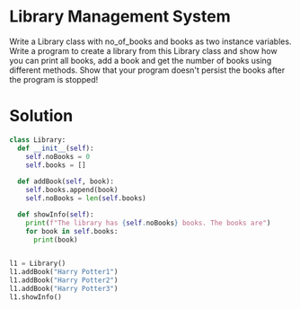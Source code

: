 # Library Management System
Write a Library class with no_of_books and books as two instance variables. Write a program to create a library from this Library class and show how you can print all books, add a book and get the number of books using different methods. Show that your program doesn't persist the books after the program is stopped!

# Solution
```python
class Library:
  def __init__(self):
    self.noBooks = 0
    self.books = []
    
  def addBook(self, book):
    self.books.append(book)
    self.noBooks = len(self.books)

  def showInfo(self):
    print(f"The library has {self.noBooks} books. The books are")
    for book in self.books:
      print(book)


l1 = Library()
l1.addBook("Harry Potter1")
l1.addBook("Harry Potter2")
l1.addBook("Harry Potter3")
l1.showInfo()
    
```

